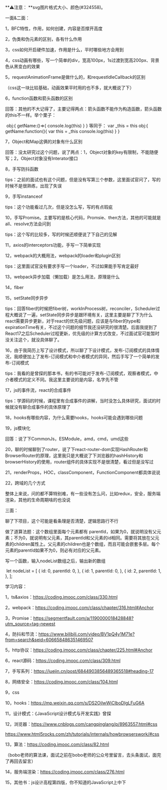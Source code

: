 **⚠️注意： **svg图片格式大小、颜色(#324558)。

一面&二面：

1，BFC特性，作用，如何创建，内容是否撑开高度

2，伪类和伪元素的区别，各有什么作用

3，css如何开启硬件加速，作用是什么，平时哪些地方会用到

4，css动画有哪些，写一个简单的div，宽高100px，1s过渡到宽高200px、背景色从黑变白的效果

5，requestAnimationFrame是做什么的，和requestIdleCallback的区别

（css这一块比较基础，动画效果平时用的也不多，就大概说了下）

6，function函数和箭头函数的区别

回答：其他的不大记得了，主要记得两点：箭头函数不能作为构造函数，箭头函数的this不一样。举个栗子：

​                obj:{    getName:()=>{        console.log(this)    } } 等同于： var _this = this obj:{    getName:function(){        var this = _this        console.log(this)    } }              

7，Object和Map这俩的对象有什么区别

回答：没太研究过这个问题，说了两点：1，Object对象的key有限制，不能随便写；2，Object对象没有Interator接口

8，手写防抖函数

tips：之前的面试也有这个问题，但是没有写第三个参数，这里面试官问了，写的时候不是很熟练，出现了失误

9，手写instanceof

tips：这个功能看过几次，但是没怎么写，写的有点瑕疵

10，手写Promise。主要写的是核心代码，Promsie、then方法，其他的可能就是all、resolve方法会问到

tips：这个写的比较多，写的时候还顺便说了下自己的见解

11，axios的interceptors功能，手写一下简单实现

12，webpack的大概用法，webpack的loader和plugin区别

tips：这里面试官没有要求手写一个loader，不过如果能手写肯定最好

13，webpack异步加载（懒加载）是怎么用法，原理是什么

14，fiber

15，setState同步异步

tips：回答fiber的时候把fiber树，workInProcess树，reconciler，Scheduler过程大概说了一遍，setState同步异步是跟环境有关，这里主要是聊了下为什么react需要异步更新，对于react的优先级问题，应该是与fiber的type和expirationTime有关，不过这个问题的细节我还没研究的很清楚。后面我提到了React17之后Scheduler过程更新，优先级的计算方式改变，不过面试官可能暂时没关注这个，就没具体聊了。

16，由于我简历上写了设计模式，所以聊了下设计模式，发布-订阅模式的具体情况，我顺便加上了发布-订阅模式和中介者模式的异同，然后手写了一个简单的发布-订阅模式

tips：我看的是曾探的那本书，有的书可能对于发布-订阅模式，观察者模式，中介者模式的定义不同。我这里主要说的是内容，名字先不管

17，js的事件流，react的合成事件

tips：学源码的时候，课程里有合成事件的讲解，当时没怎么具体研究，面试的时候就没有聊合成事件的具体原理了

18，hooks有哪些内容，为什么需要hooks，hooks可能会遇到哪些问题

19，js模块化

回答：说了下CommonJs，ESModule，amd，cmd，umd这些

20，聊的时候聊到了router，说了下react-router-dom实现HashRouter和BrowserRouter的原理，这里我只是大概说了下浏览器的hashHistory和browserHistory的使用，router组件的具体实现不是很清楚，看过但是没写过

21，renderProps，HOC，classComponent，FunctionComponent都具体说说

22，跨域的几个方式

整体上来说，问的都不算特别难，有一些没有怎么问，比如redux，安全，服务端渲染，其他的生命周期啥的也没说

三面：

聊了下项目，这个可能是看条理是否清楚，逻辑思路行不行

做了道算法题：这个数组里面每个元素都有 parentId，如果为0，就说明没有父元素；不为0，就说明有父元素，其parentId和父元素的id相同。需要将其放在父元素的children属性上。父元素的children也是个数组，而且可能会嵌套多层。每个元素的parentId如果不为0，则必有对应的父元素。

写一个函数，输入nodeList数组之后，输出新的数组

​                let nodeList = [  {   id: 0,   parentId: 0,  },  {   id: 1,   parentId: 0,  },  {   id: 2,   parentId: 1,  }, ];              

学习内容：

1，ts&axios：https://coding.imooc.com/class/330.html

2，webpack：https://coding.imooc.com/class/chapter/316.html#Anchor

3，Promise：https://segmentfault.com/a/1190000018428848?utm_source=tag-newest

4，防抖和节流：https://www.bilibili.com/video/BV1pQ4y1M71e?from=search&seid=606658486351469507

5，http协议：https://coding.imooc.com/class/chapter/225.html#Anchor

6，react源码：https://coding.imooc.com/class/309.html

7，手写系列：https://juejin.cn/post/6844903856489365518#heading-17

8，网络安全：https://coding.imooc.com/class/104.html

9，css

10，hooks：https://mp.weixin.qq.com/s/DS2OjlwWjClboDIgLFuG6A

11，设计模式：《JavaScript设计模式与开发实践》曾探

12，浏览器：https://www.cnblogs.com/cangqinglang/p/8963557.html#css

https://www.html5rocks.com/zh/tutorials/internals/howbrowserswork/#css

13，算法：https://coding.imooc.com/class/82.html

（bobo老师的算法课，面试之前在bobo老师的公众号里留言，去头条面试，面完了再回去留言）

14，服务端渲染：https://coding.imooc.com/class/276.html

15，其他书：js设计高程第四版，你不知道的JavaScript上中下